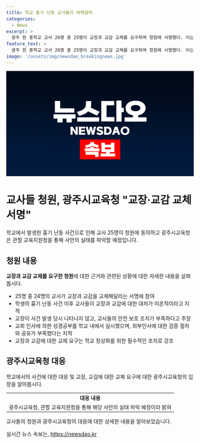 ```yaml
---
title: 학교 흉기 난동 교사들이 바꿔달라
categories:
  - News
excerpt: >
  광주 한 중학교 교사 26명 중 25명이 교장과 교감 교체를 요구하며 청원에 서명했다. 이는 지난달 학생의 흉기 난동 사건으로 인한 상황 대처 불만과 관련이 있다. 교사들은 교장이 난동이 일어난 사건을 무관심하게 대처했으며, 학교에서의 성경공부와 관련된 문제도 지적했다. 광주시교육청은 관련 사안의 실태를 파악할 예정이라고 밝혔다. 교사들의 요구에 따른 교장과 교감 교체 문제가 촉발되었으며, 이에 대한 교육당국의 대응이 주목받을 전망이다. (단어 수: 109)
feature_text: >
  광주 한 중학교 교사 26명 중 25명이 교장과 교감 교체를 요구하며 청원에 서명했다. 이는 지난달 학생의 흉기 난동 사건으로 인한 상황 대처 불만과 관련이 있다. 교사들은 교장이 난동이 일어난 사건을 무관심하게 대처했으며, 학교에서의 성경공부와 관련된 문제도 지적했다. 광주시교육청은 관련 사안의 실태를 파악할 예정이라고 밝혔다. 교사들의 요구에 따른 교장과 교감 교체 문제가 촉발되었으며, 이에 대한 교육당국의 대응이 주목받을 전망이다. (단어 수: 109)
image: '/assets/img/newsdao_breakingnews.jpg'
---
```


<p><img src="/assets/img/newsdao_breakingnews.jpg" alt="cryptoinkorea 속보" /></p>

<h1>교사들 청원, 광주시교육청 "교장·교감 교체 서명"</h1>

<p data-ke-size="size16">학교에서 발생한 흉기 난동 사건으로 인해 교사 25명이 청원에 동의하고 광주시교육청은 관할 교육지원청을 통해 사안의 실태를 파악할 예정입니다.</p>

<h2 data-ke-size="size26">청원 내용</h2>

<p data-ke-size="size16"><b>교장과 교감 교체를 요구한 청원</b>에 대한 근거와 관련된 상황에 대한 자세한 내용을 살펴봅시다.</p>

<ul>
    <li>25명 중 24명의 교사가 교장과 교감을 교체해달라는 서명에 참여</li>
    <li>학생의 흉기 난동 사건 이후 교사들이 교장과 교감에 대한 대처가 미온적이라고 지적</li>
    <li>교장이 사건 발생 당시 나타나지 않고, 교사들의 안전 보호 조치가 부족하다고 주장</li>
    <li>교회 인사에 의한 성경공부를 학교 내에서 실시했으며, 외부인사에 대한 검증 절차와 공유가 부족했다는 지적</li>
    <li>교장과 교감에 대한 교체 요구는 학교 정상화를 위한 필수적인 조치로 강조</li>
</ul>

<h2 data-ke-size="size26">광주시교육청 대응</h2>

<p data-ke-size="size16">학교에서의 사건에 대한 대응 및 교장, 교감에 대한 교체 요구에 대한 광주시교육청의 입장을 알아봅시다.</p>

<table>
    <tr>
        <td style="text-align: center; height: 17px;"><b>대응 내용</b></td>
    </tr>
    <tr>
        <td style="text-align: center; height: 17px;">광주시교육청, 관할 교육지원청을 통해 해당 사안의 실태 파악 예정이라 밝혀</td>
    </tr>
</table>

<p data-ke-size="size16">교사들의 청원과 광주시교육청의 대응에 대한 상세한 내용을 알아보았습니다.</p>
실시간 뉴스 속보는, <a href="https://newsdao.kr" rel="dofollow">https://newsdao.kr</a>


